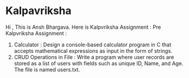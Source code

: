 # Kalpavriksha
Hi , 
This is Ansh Bhargava. Here is Kalpvriksha Assignment : 
Pre Kalpvriksha Assignment : 
1. Calculator : Design a console-based calculator program in C that accepts mathematical
expressions as input in the form of strings.
2. CRUD Operations in File : Write a program where user records are stored as a list of users with fields such as unique
ID, Name, and Age. The file is named users.txt.